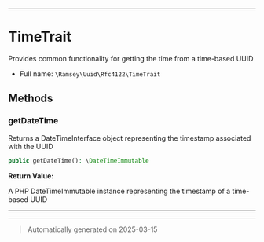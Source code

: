 ***

# TimeTrait

Provides common functionality for getting the time from a time-based UUID



* Full name: `\Ramsey\Uuid\Rfc4122\TimeTrait`




## Methods


### getDateTime

Returns a DateTimeInterface object representing the timestamp associated
with the UUID

```php
public getDateTime(): \DateTimeImmutable
```









**Return Value:**

A PHP DateTimeImmutable instance representing
the timestamp of a time-based UUID




***

***
> Automatically generated on 2025-03-15

